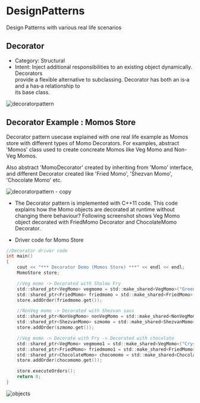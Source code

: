 # DesignPatterns
Design Patterns with various real life scenarios


## Decorator
* Category: Structural
* Intent:
  Inject additional responsibilities	to	an existing	object dynamically. Decorators	
  provide	a	flexible	alternative	to	subclassing.
	Decorator	has	both	an	is‐a	and	a	has‐a	relationship	to	
its	base	class.

![decoratorpattern](https://user-images.githubusercontent.com/6056609/43302516-ab9cc3ea-9188-11e8-82e5-cc85c8e594fc.png)

## Decorator Example : Momos Store

Decorator pattern usecase explained with one real life example as Momos store with different types of Momo Decorators.
For examples, abstract 'Momos' class used to create concreate Momos like Veg Momo and Non-Veg Momos.

Also abstract 'MomoDecorator' created by inheriting from 'Momo' interface, and different Decorator created like 'Fried Momo', 'Shezvan Momo', 'Chocolate Momo' etc.

![decoratorpattern - copy](https://user-images.githubusercontent.com/6056609/43304294-2b0a2f48-9191-11e8-90dc-e00371a7578a.png)

* The Decorator pattern is implemented with C++11 code. This code explains how the Momo objects are decorated at runtime without changing there behaviour? Following screenshot shows Veg Momo object decorated with FriedMomo Decorator and ChocolateMomo Decorator.

* Driver code for Momo Store
```C
//Decorator driver code
int main()
{
    cout << "*** Decorator Demo (Momos Store) ***" << endl << endl;
    MomoStore store;

    //Veg momo -> Decorated with Shalow Fry
    std::shared_ptr<VegMomo> vegmomo = std::make_shared<VegMomo>("Green vegitables");
    std::shared_ptr<FriedMomo> friedmomo = std::make_shared<FriedMomo>(vegmomo.get());
    store.addOrder(friedmomo.get());

    //NonVeg momo -> Decorated with Shezvan saus
    std::shared_ptr<NonVegMomo> nonVegMomo = std::make_shared<NonVegMomo>("Chicken");
    std::shared_ptr<ShezvanMomo> szmomo = std::make_shared<ShezvanMomo>(nonVegMomo.get());
    store.addOrder(szmomo.get());

    //Veg momo -> Decorate with Fry -> Decorated with chocolate
    std::shared_ptr<VegMomo> vegmomo1 = std::make_shared<VegMomo>("Cryspy items");
    std::shared_ptr<FriedMomo> friedmomo1 = std::make_shared<FriedMomo>(vegmomo1.get());
    std::shared_ptr<ChocolateMomo> chocomomo = std::make_shared<ChocolateMomo>(friedmomo1.get());
    store.addOrder(chocomomo.get());

    store.executeOrders();
    return 0;
}
```

![objects](https://user-images.githubusercontent.com/6056609/43304796-131678c2-9193-11e8-9546-22b2d7fb26c5.png)
